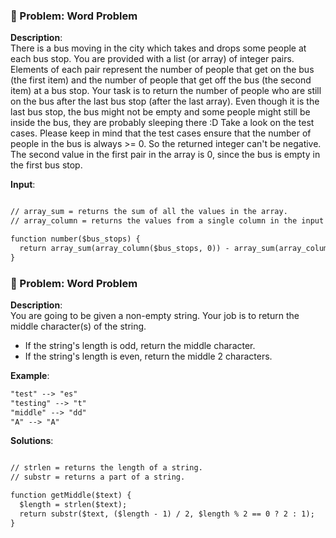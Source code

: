 
### 🚧 Problem: Word Problem

**Description**:  
There is a bus moving in the city which takes and drops some people at each bus stop.
You are provided with a list (or array) of integer pairs. Elements of each pair represent the number of people that get on the bus (the first item) and the number of people that get off the bus (the second item) at a bus stop.
Your task is to return the number of people who are still on the bus after the last bus stop (after the last array). Even though it is the last bus stop, the bus might not be empty and some people might still be inside the bus, they are probably sleeping there :D
Take a look on the test cases.
Please keep in mind that the test cases ensure that the number of people in the bus is always >= 0. So the returned integer can't be negative.
The second value in the first pair in the array is 0, since the bus is empty in the first bus stop.

**Input**:
```txt

// array_sum = returns the sum of all the values in the array.
// array_column = returns the values from a single column in the input array.

function number($bus_stops) {
  return array_sum(array_column($bus_stops, 0)) - array_sum(array_column($bus_stops, 1));
}
```

### 🚧 Problem: Word Problem

**Description**:  
You are going to be given a non-empty string. Your job is to return the middle character(s) of the string.

- If the string's length is odd, return the middle character.
- If the string's length is even, return the middle 2 characters.

**Example**:
```txt
"test" --> "es"
"testing" --> "t"
"middle" --> "dd"
"A" --> "A"
```

**Solutions**:
```txt

// strlen = returns the length of a string.
// substr = returns a part of a string.

function getMiddle($text) {
  $length = strlen($text);
  return substr($text, ($length - 1) / 2, $length % 2 == 0 ? 2 : 1);
}
```

